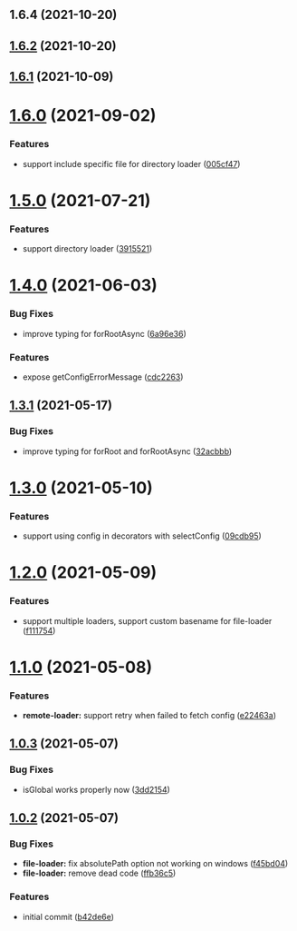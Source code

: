 ## 1.6.4 (2021-10-20)

## [1.6.2](https://github.com/Nikaple/nest-typed-config/compare/1.6.1...1.6.2) (2021-10-20)

## [1.6.1](https://github.com/Nikaple/nest-typed-config/compare/1.6.0...1.6.1) (2021-10-09)

# [1.6.0](https://github.com/Nikaple/nest-typed-config/compare/1.5.0...1.6.0) (2021-09-02)


### Features

* support include specific file for directory loader ([005cf47](https://github.com/Nikaple/nest-typed-config/commit/005cf475c08d13327799947251ba04810eced3d8))

# [1.5.0](https://github.com/Nikaple/nest-typed-config/compare/1.4.0...1.5.0) (2021-07-21)


### Features

* support directory loader ([3915521](https://github.com/Nikaple/nest-typed-config/commit/39155212462da375fc7bfec59861686cad27ba96))

# [1.4.0](https://github.com/Nikaple/nest-typed-config/compare/1.3.1...1.4.0) (2021-06-03)


### Bug Fixes

* improve typing for forRootAsync ([6a96e36](https://github.com/Nikaple/nest-typed-config/commit/6a96e36ebddfc5d5c9f38bc073990945195c6c6f))


### Features

* expose getConfigErrorMessage ([cdc2263](https://github.com/Nikaple/nest-typed-config/commit/cdc22635558d4f0c31b33d45024a590866298a9a))

## [1.3.1](https://github.com/Nikaple/nest-typed-config/compare/1.3.0...1.3.1) (2021-05-17)


### Bug Fixes

* improve typing for forRoot and forRootAsync ([32acbbb](https://github.com/Nikaple/nest-typed-config/commit/32acbbb576d770a9ef99785c574020fa29b6fa2d))

# [1.3.0](https://github.com/Nikaple/nest-typed-config/compare/1.2.0...1.3.0) (2021-05-10)


### Features

* support using config in decorators with selectConfig ([09cdb95](https://github.com/Nikaple/nest-typed-config/commit/09cdb955aea2ec68c0609748b50ce66381c1414c))

# [1.2.0](https://github.com/Nikaple/nest-typed-config/compare/1.1.0...1.2.0) (2021-05-09)


### Features

* support multiple loaders, support custom basename for file-loader ([f111754](https://github.com/Nikaple/nest-typed-config/commit/f111754c469475525d565fe478c67b2ca20baa6f))

# [1.1.0](https://github.com/Nikaple/nest-typed-config/compare/1.0.3...1.1.0) (2021-05-08)


### Features

* **remote-loader:** support retry when failed to fetch config ([e22463a](https://github.com/Nikaple/nest-typed-config/commit/e22463a160d0b0ba926c7466609fc10ad470bdce))

## [1.0.3](https://github.com/Nikaple/nest-typed-config/compare/1.0.2...1.0.3) (2021-05-07)


### Bug Fixes

* isGlobal works properly now ([3dd2154](https://github.com/Nikaple/nest-typed-config/commit/3dd2154d2a93e96bad79894d3dfa9fcf77e6e6bd))

## [1.0.2](https://github.com/Nikaple/nest-typed-config/compare/1.0.2...1.0.3) (2021-05-07)


### Bug Fixes

* **file-loader:** fix absolutePath option not working on windows ([f45bd04](https://github.com/Nikaple/nest-typed-config/commit/f45bd0454614c2695f14c14adfea0cae578282ac))
* **file-loader:** remove dead code ([ffb36c5](https://github.com/Nikaple/nest-typed-config/commit/ffb36c5b7b5c6b6d932ce7ef0546033bb7e0d118))


### Features

* initial commit ([b42de6e](https://github.com/Nikaple/nest-typed-config/commit/b42de6edfc6f569b107b52ce8e1575b4d12b0883))

